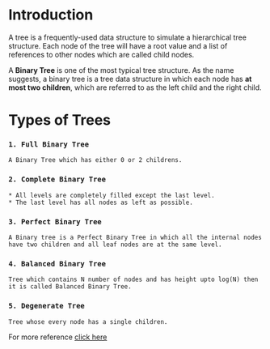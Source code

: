 # Introduction
A tree is a frequently-used data structure to simulate a hierarchical tree structure.
Each node of the tree will have a root value and a list of references to other nodes which are called child nodes.

A **Binary Tree** is one of the most typical tree structure. As the name suggests, a binary tree is a tree data structure in which each node has **at most two children**, which are referred to as the left child and the right child.

# Types of Trees
### `1. Full Binary Tree`
    A Binary Tree which has either 0 or 2 childrens.
    
### `2. Complete Binary Tree`
    * All levels are completely filled except the last level.
    * The last level has all nodes as left as possible.
    
### `3. Perfect Binary Tree`
    A Binary tree is a Perfect Binary Tree in which all the internal nodes have two children and all leaf nodes are at the same level.
    
### `4. Balanced Binary Tree`
    Tree which contains N number of nodes and has height upto log(N) then it is called Balanced Binary Tree.
    
### `5. Degenerate Tree`
    Tree whose every node has a single children.
    
For more reference [click here](https://www.geeksforgeeks.org/binary-tree-set-3-types-of-binary-tree/)
